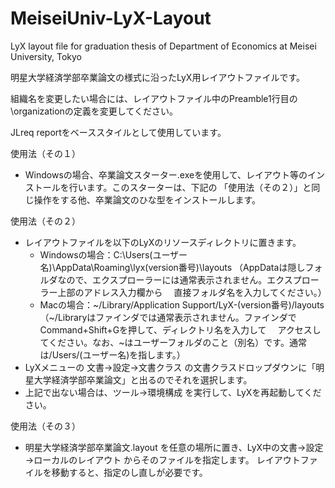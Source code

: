 # MeiseiUniv-LyX-Layout
LyX layout file for graduation thesis of Department of Economics at Meisei University, Tokyo

明星大学経済学部卒業論文の様式に沿ったLyX用レイアウトファイルです。

組織名を変更したい場合には、レイアウトファイル中のPreamble1行目の\organizationの定義を変更してください。

JLreq reportをベーススタイルとして使用しています。

使用法（その１）
- Windowsの場合、卒業論文スターター.exeを使用して、レイアウト等のインストールを行います。このスターターは、下記の
  「使用法（その２）」と同じ操作をする他、卒業論文のひな型をインストールします。

使用法（その２）
- レイアウトファイルを以下のLyXのリソースディレクトリに置きます。
    - Windowsの場合：C:\Users\(ユーザー名)\AppData\Roaming\lyx(version番号)\layouts
      （AppDataは隠しフォルダなので、エクスプローラーには通常表示されません。エクスプローラー上部のアドレス入力欄から
      　直接フォルダ名を入力してください。）
    - Macの場合：\~/Library/Application Support/LyX-(version番号)/layouts
      （\~/Libraryはファインダでは通常表示されません。ファインダでCommand+Shift+Gを押して、ディレクトリ名を入力して
      　アクセスしてください。なお、~はユーザーフォルダのこと（別名）です。通常は/Users/(ユーザー名)を指します。）
- LyXメニューの 文書→設定→文書クラス の文書クラスドロップダウンに「明星大学経済学部卒業論文」と出るのでそれを選択します。
- 上記で出ない場合は、ツール→環境構成 を実行して、LyXを再起動してください。

使用法（その３）
- 明星大学経済学部卒業論文.layout を任意の場所に置き、LyX中の文書→設定→ローカルのレイアウト からそのファイルを指定します。
  レイアウトファイルを移動すると、指定のし直しが必要です。
